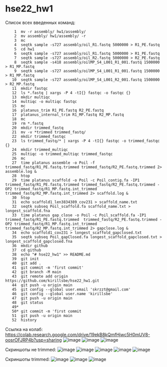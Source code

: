 # hse22_hw1
Список всех введенных команд:
```
    1  mv -r assembly/ hw1/assembly/
    2  mv assembly/ hw1/assembly/ -r
    3  mc
    4  seqtk sample -s727 assembly/oil_R1.fastq 5000000 > R1_PE.fastq
    5  cd hw1
    6  seqtk sample -s727 assembly/oil_R1.fastq 5000000 > R1_PE.fastq
    7  seqtk sample -s727 assembly/oil_R2.fastq 5000000 > R2_PE.fastq
    8  seqtk sample -s418 assembly/oilMP_S4_L001_R1_001.fastq 1500000 > R1_MP.fastq
    9  seqtk sample -s727 assembly/oilMP_S4_L001_R1_001.fastq 1500000 > R1_MP.fastq
   10  seqtk sample -s727 assembly/oilMP_S4_L001_R2_001.fastq 1500000 > R2_MP.fastq
   11  mkdir fastqc
   12  ls *.fastq | xargs -P 4 -tI{} fastqc -o fastqc {}
   13  mkdir multiqc
   14  multiqc -o multiqc fastqc
   15  mc
   16  platanus_trim R1_PE.fastq R2_PE.fastq
   17  platanus_internal_trim R1_MP.fastq R2_MP.fastq
   18  mc
   19  rm *.fastq
   20  mkdir trimmed_fastq
   21  mv -v *trimmed trimmed_fastq/
   22  mkdir trimmed_fastqc
   23  ls trimmed_fastq/* | xargs -P 4 -tI{} fastqc -o trimmed_fastqc {}
   24  mkdir trimmed_multiqc
   25  multiqc -o trimmed_multiqc trimmed_fastqc
   26  mc
   27  time platanus assemble -o Poil -f trimmed_fastq/R1_PE.fastq.trimmed trimmed_fastq/R2_PE.fastq.trimmed 2> assemble.log &
   28  htop
   29  time platanus scaffold -o Poil -c Poil_contig.fa -IP1 trimmed_fastq/R1_PE.fastq.trimmed trimmed_fastq/R2_PE.fastq.trimmed -OP2 trimmed_fastq/R1_MP.fastq.int_trimmed trimmed_fastq/R2_MP.fastq.int_trimmed 2> scaffold.log &
   30  htop
   31  echo scaffold1_len3834389_cov231 > scaffold_name.txt
   32  seqtk subseq Poil_scaffold.fa scaffold_name.txt > longest_scaffold.fna
   33  time platanus gap_close -o Poil -c Poil_scaffold.fa -IP1 trimmed_fastq/R1_PE.fastq.trimmed  trimmed_fastq/R2_PE.fastq.trimmed -OP2 trimmed_fastq/R1_MP.fastq.int_trimmed trimmed_fastq/R2_MP.fastq.int_trimmed 2> gapclose.log &
   34  echo scaffold1_cov231 > longest_scaffold_gapclosed.txt
   35  seqtk subseq Poil_gapClosed.fa longest_scaffold_gapclosed.txt > longest_scaffold_gapclosed.fna
   36  mkdir github
   37  cd github
   38  echo "# hse22_hw1" >> README.md
   39  git init
   40  git add .
   41  git commit -m 'first commit'
   42  git branch -M main
   43  git remote add origin https://github.com/kirillsbe/hse22_hw1.git
   44  git push -u origin main
   45  git config --global user.email 'skrzzt@gmail.com'
   46  git config --global user.name 'kirillsbe'
   47  git push -u origin main
   48  git status
   49*
   50* git commit -m 'first commit
   51  git push -u origin main
   52  history
```

Ссылка на колаб:
https://colab.research.google.com/drive/19ekB8kQmfHjwc5H0mUV8-oosrOFJRP4b?usp=sharing
![image](https://user-images.githubusercontent.com/91340562/193934703-2a90e6b4-aad2-4ae2-a193-9a8fa9d79142.png)
![image](https://user-images.githubusercontent.com/91340562/193934730-776bc925-affd-4a15-ac33-13b53254b1a7.png)
![image](https://user-images.githubusercontent.com/91340562/193934773-05035539-24a6-470a-afa3-e95ba60e3b7f.png)

Скриншоты не trimmed:
![image](https://user-images.githubusercontent.com/91340562/193935268-d8288edf-e846-477d-ab99-fd8960f111ba.png)
![image](https://user-images.githubusercontent.com/91340562/193935322-12553c2a-557b-48ac-b757-80051b749915.png)
![image](https://user-images.githubusercontent.com/91340562/193935370-d7aed8f6-d4e7-46cf-92c7-20efded0d59e.png)
![image](https://user-images.githubusercontent.com/91340562/193935415-dd44e7e4-498b-417b-b15c-b1cc79937218.png)
![image](https://user-images.githubusercontent.com/91340562/193935453-c1c792d4-b014-44a0-8b9d-a709f262685e.png)

Скриншоты trimmed:
![image](https://user-images.githubusercontent.com/91340562/193935543-09df995a-f284-44d6-b32b-50ce3357be09.png)
![image](https://user-images.githubusercontent.com/91340562/193935583-37c25325-0f3a-49df-b498-eb4760e2bf5a.png)
![image](https://user-images.githubusercontent.com/91340562/193935642-db37dc1e-315c-45fd-ac5f-a48da7015b63.png)
